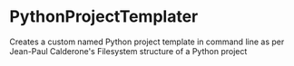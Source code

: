 # PythonProjectTemplater
Creates a custom named Python project template in command line as per Jean-Paul Calderone's Filesystem structure of a Python project
